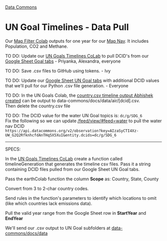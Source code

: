 [Data Commons](../)

# UN Goal Timelines - Data Pull

Our [Map Filter Colab](https://colab.research.google.com/drive/1riRnKUGNGkJZOU6qJoznAxjySInQjnFQ?usp=sharing) outputs for one year for our [Map Nav](#geoview=country). It includes Population, CO2 and Methane.

TO DO: Update our [UN Goals Timelines CoLab](https://colab.research.google.com/drive/1LZC8ot8skRMtD4DnokDjYXH6B73WinYP?usp=sharing) to pull DCID's from our <a href="https://docs.google.com/spreadsheets/d/1IGyvcMV5wkGaIWM5dyB-vQIXXZFJUMV3WRf_UmyLkRk/edit?usp=sharing" target="googleUnGoals">Google Sheet Goal tabs</a> - Priyanka, Alexandra, everyone

TO DO: Save .csv files to GitHub using tokens. - Ivy
<!--
[Our Run Models Colab](https://colab.research.google.com/drive/1zu0WcCiIJ5X3iN1Hd1KSW4dGn0JuodB8?usp=sharing#scrollTo=Z12cWU4y09on) already includes a process for saving CSV files to GitHub. The relevant part happens around saving the integrated dataset to the repo.
-->

<!--
Abhishek L may also have .ipynb files that generate .csv files locally. The output .csv could be sent to a fork of [data-commons](https://github.com/ModelEarth/data-commons) in a folder added at data-common/docs/data.
-->

TO DO: Update our [Google Sheet UN Goal tabs](https://docs.google.com/spreadsheets/d/1IGyvcMV5wkGaIWM5dyB-vQIXXZFJUMV3WRf_UmyLkRk/edit?usp=sharing) with additional DCID values that we'll pull for our Python .csv file generation. - Everyone <!--Pratyush-->

<!--
TO DO: Also update our [Data Commons Timelines CoLab](https://colab.research.google.com/drive/1PF8wojIOHxDCdmadsAdkpHnb-An1ymEh?usp=sharing)
-->

TO DO: In the UN Goals Colab, the [country.csv timeline output Abhishek created](https://github.com/ModelEarth/community-data/blob/master/locations/datacommons/country.csv) can be output to data-commons/docs/data/air/[dcid].csv.  
Then delete the country.csv file

TO DO: The DCID value for the water UN Goal topics is: `dc/g/SDG_6`  
Fix the following so we can update [/feed/view/#feed=water](/feed/view#feed=water) to pull the water nav DCID  
`https://api.datacommons.org/v2/observation?key=AIzaSyCTI4Xz-UW_G2Q2RfknhcfdAnTHq5X5XuI&entity.dcids=dc/g/SDG_6`

---

SPECS:

In the [UN Goals Timelines CoLab](https://colab.research.google.com/drive/1LZC8ot8skRMtD4DnokDjYXH6B73WinYP?usp=sharing) create a function called timelineGeneration that generates the timeline csv files. Pass it a string containing DCID files pulled from our Google Sheet UN Goal tabs.

Pass the earthColab function the column **Scope** as: Country, State, County

Convert from 3 to 2-char country codes.

Send rules in the function's parameters to identify which locations to omit (like which countries lack emissions data).

Pull the valid year range from the Google Sheet row in **StartYear** and **EndYear**


We'll send our .csv output to UN Goal subfolders at [data-commons/docs/data](https://github.com/ModelEarth/data-commons/tree/main/docs/data)

